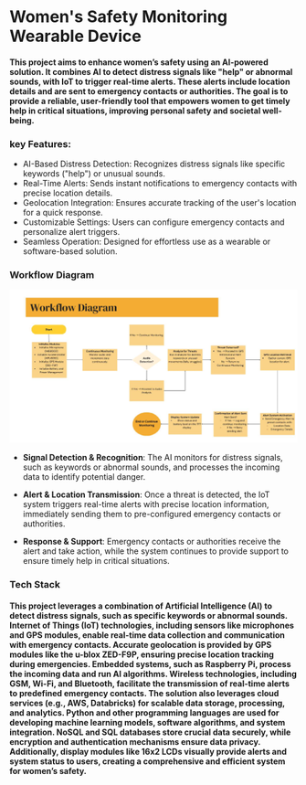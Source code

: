 # **Women's Safety Monitoring Wearable Device**
#### This project aims to enhance women’s safety using an AI-powered solution. It combines AI to detect distress signals like "help" or abnormal sounds, with IoT to trigger real-time alerts. These alerts include location details and are sent to emergency contacts or authorities. The goal is to provide a reliable, user-friendly tool that empowers women to get timely help in critical situations, improving personal safety and societal well-being.

### **key Features:**
- AI-Based Distress Detection: Recognizes distress signals like specific keywords ("help") or unusual sounds.
- Real-Time Alerts: Sends instant notifications to emergency contacts with precise location details.
- Geolocation Integration: Ensures accurate tracking of the user's location for a quick response.
- Customizable Settings: Users can configure emergency contacts and personalize alert triggers.
- Seamless Operation: Designed for effortless use as a wearable or software-based solution.

### **Workflow Diagram**



![image alt](https://github.com/hariprasadvannichamy/Women-s-safety-monitoring-wearable-device/blob/7950d633c7db6f68c53436dfec20c960195c061c/2025-01-22%20(2).jpg)

- **Signal Detection & Recognition**: The AI monitors for distress signals, such as keywords or abnormal sounds, and processes the incoming data to identify potential danger.

- **Alert & Location Transmission**: Once a threat is detected, the IoT system triggers real-time alerts with precise location information, immediately sending them to pre-configured emergency contacts or authorities.

- **Response & Support**: Emergency contacts or authorities receive the alert and take action, while the system continues to provide support to ensure timely help in critical situations.

### **Tech Stack**
#### This project leverages a combination of Artificial Intelligence (AI) to detect distress signals, such as specific keywords or abnormal sounds. Internet of Things (IoT) technologies, including sensors like microphones and GPS modules, enable real-time data collection and communication with emergency contacts. Accurate geolocation is provided by GPS modules like the u-blox ZED-F9P, ensuring precise location tracking during emergencies. Embedded systems, such as Raspberry Pi, process the incoming data and run AI algorithms. Wireless technologies, including GSM, Wi-Fi, and Bluetooth, facilitate the transmission of real-time alerts to predefined emergency contacts. The solution also leverages cloud services (e.g., AWS, Databricks) for scalable data storage, processing, and analytics. Python and other programming languages are used for developing machine learning models, software algorithms, and system integration. NoSQL and SQL databases store crucial data securely, while encryption and authentication mechanisms ensure data privacy. Additionally, display modules like 16x2 LCDs visually provide alerts and system status to users, creating a comprehensive and efficient system for women’s safety.

